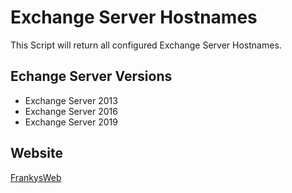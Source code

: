 # Exchange Server Hostnames
 This Script will return all configured Exchange Server Hostnames.
 
## Echange Server Versions
 - Exchange Server 2013
 - Exchange Server 2016
 - Exchange Server 2019
 
## Website
 [FrankysWeb](https://www.frankysweb.de/)
